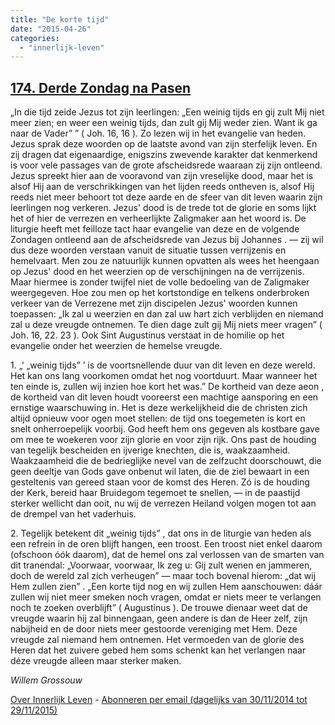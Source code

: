 ```yaml
---
title: "De korte tijd"
date: "2015-04-26"
categories: 
  - "innerlijk-leven"
---
```


## [174\. Derde Zondag na Pasen](http://ift.tt/1Jq3PXC)

„In die tijd zeide Jezus tot zijn leerlingen: „Een weinig tijds en gij zult Mij niet meer zien; en weer een weinig tijds, dan zult gij Mij weder zien. Want ik ga naar de Vader” ” ( Joh. 16, 16 ). Zo lezen wij in het evangelie van heden. Jezus sprak deze woorden op de laatste avond van zijn sterfelijk leven. En zij dragen dat eigenaardige, enigszins zwevende karakter dat kenmerkend is voor vele passages van de grote afscheidsrede waaraan zij zijn ontleend. Jezus spreekt hier aan de vooravond van zijn vreselijke dood, maar het is alsof Hij aan de verschrikkingen van het lijden reeds ontheven is, alsof Hij reeds niet meer behoort tot deze aarde en de sfeer van dit leven waarin zijn leerlingen nog verkeren. Jezus' dood is de trede tot de glorie en soms lijkt het of hier de verrezen en verheerlijkte Zaligmaker aan het woord is. De liturgie heeft met feilloze tact haar evangelie van deze en de volgende Zondagen ontleend aan de afscheidsrede van Jezus bij Johannes . — zij wil dus deze woorden verstaan vanuit de situatie tussen verrijzenis en hemelvaart. Men zou ze natuurlijk kunnen opvatten als wees het heengaan op Jezus' dood en het weerzien op de verschijningen na de verrijzenis. Maar hiermee is zonder twijfel niet de volle bedoeling van de Zaligmaker weergegeven. Hoe zou men op het kortstondige en telkens onderbroken verkeer van de Verrezene met zijn discipelen Jezus' woorden kunnen toepassen: „Ik zal u weerzien en dan zal uw hart zich verblijden en niemand zal u deze vreugde ontnemen. Te dien dage zult gij Mij niets meer vragen” ( Joh. 16, 22. 23 ). Ook Sint Augustinus verstaat in de homilie op het evangelie onder het weerzien de hemelse vreugde.

1\. „‘ „weinig tijds” ’ is de voortsnellende duur van dit leven en deze wereld. Het kan ons lang voorkomen omdat het nog voortduurt. Maar wanneer het ten einde is, zullen wij inzien hoe kort het was.” De kortheid van deze aeon , de kortheid van dit leven houdt vooreerst een machtige aansporing en een ernstige waarschuwing in. Het is deze werkelijkheid die de christen zich altijd opnieuw voor ogen moet stellen: de tijd ons toegemeten is kort en snelt onherroepelijk voorbij. God heeft hem ons gegeven als kostbare gave om mee te woekeren voor zijn glorie en voor zijn rijk. Ons past de houding van tegelijk bescheiden en ijverige knechten, die is, waakzaamheid. Waakzaamheid die de bedrieglijke nevel van de zelfzucht doorschouwt, die geen deeltje van Gods gave onbenut wil laten, die de ziel bewaart in een gesteltenis van gereed staan voor de komst des Heren. Zó is de houding der Kerk, bereid haar Bruidegom tegemoet te snellen, — in de paastijd sterker wellicht dan ooit, nu wij de verrezen Heiland volgen mogen tot aan de drempel van het vaderhuis.

2\. Tegelijk betekent dit „weinig tijds” , dat ons in de liturgie van heden als een refrein in de oren blijft hangen, een troost. Een troost niet enkel daarom (ofschoon óók daarom), dat de hemel ons zal verlossen van de smarten van dit tranendal: „Voorwaar, voorwaar, Ik zeg u: Gij zult wenen en jammeren, doch de wereld zal zich verheugen” — maar toch bovenal hierom: „dat wij Hem zullen zien” . „Een korte tijd nog en wij zullen Hem aanschouwen: dáár zullen wij niet meer smeken noch vragen, omdat er niets meer te verlangen noch te zoeken overblijft” ( Augustinus ). De trouwe dienaar weet dat de vreugde waarin hij zal binnengaan, geen andere is dan de Heer zelf, zijn nabijheid en de door niets meer gestoorde vereniging met Hem. Deze vreugde zal niemand hem ontnemen. Het vermoeden van de glorie des Heren dat het zuivere gebed hem soms schenkt kan het verlangen naar déze vreugde alleen maar sterker maken.

_Willem Grossouw_

[Over Innerlijk Leven](http://ift.tt/1y6X5mY) - [Abonneren per email (dagelijks van 30/11/2014 tot 29/11/2015)](http://eepurl.com/9P3DT)
